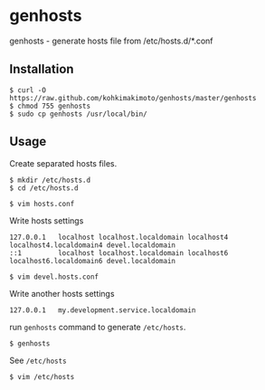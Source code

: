 # genhosts

genhosts - generate hosts file from /etc/hosts.d/*.conf

## Installation

    $ curl -O https://raw.github.com/kohkimakimoto/genhosts/master/genhosts
    $ chmod 755 genhosts
    $ sudo cp genhosts /usr/local/bin/

## Usage

Create separated hosts files.

    $ mkdir /etc/hosts.d
    $ cd /etc/hosts.d

    $ vim hosts.conf

Write hosts settings

    127.0.0.1   localhost localhost.localdomain localhost4 localhost4.localdomain4 devel.localdomain
    ::1         localhost localhost.localdomain localhost6 localhost6.localdomain6 devel.localdomain

    $ vim devel.hosts.conf

Write another hosts settings

    127.0.0.1   my.development.service.localdomain

run `genhosts` command to generate `/etc/hosts`.

    $ genhosts

See `/etc/hosts`

    $ vim /etc/hosts








